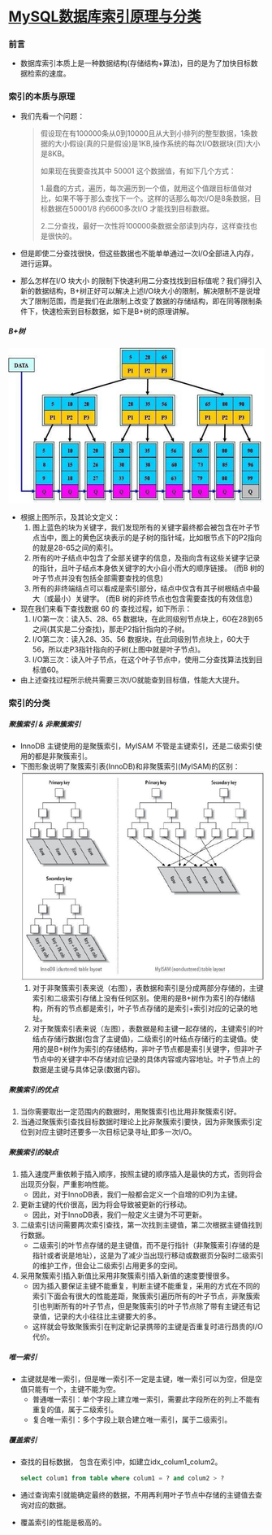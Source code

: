 # [MySQL数据库索引原理与分类](https://www.jianshu.com/p/e1dce41a6b2b)

### 前言

- 数据库索引本质上是一种数据结构(存储结构+算法)，目的是为了加快目标数据检索的速度。

### 索引的本质与原理

- 我们先看一个问题：

  >假设现在有100000条从0到10000且从大到小排列的整型数据，1条数据的大小假设(真的只是假设)是1KB,操作系统的每次I/O数据块(页)大小是8KB。
  >
  >如果现在我要查找其中 50001 这个数据值，有如下几个方式：
  >
  >1.最蠢的方式，遍历，每次遍历到一个值，就用这个值跟目标值做对比，如果不等于那么查找下一个。这样的话那么每次I/O是8条数据，目标数据在50001/8 约6600多次I/O 才能找到目标数据。
  >
  >2.二分查找，最好一次性将100000条数据全部读到内存，这样查找也是很快的。

- 但是即使二分查找很快，但这些数据也不能单单通过一次I/O全部进入内存，进行运算。

- 那么怎样在I/O 块大小 的限制下快速利用二分查找找到目标值呢？我们得引入新的数据结构，B+树正好可以解决上述I/O块大小的限制，解决限制不是说增大了限制范围，而是我们在此限制上改变了数据的存储结构，即在同等限制条件下，快速检索到目标数据，如下是B+树的原理讲解。

##### B+树

![](img/5.jpg?raw=true)

- 根据上图所示，及其论文定义：
  1. 图上蓝色的块为关键字，我们发现所有的关键字最终都会被包含在叶子节点当中，图上的黄色区块表示的是子树的指针域，比如根节点下的P2指向的就是28-65之间的索引。
  2. 所有的叶子结点中包含了全部关键字的信息，及指向含有这些关键字记录的指针，且叶子结点本身依关键字的大小自小而大的顺序链接。 (而B 树的叶子节点并没有包括全部需要查找的信息)
  3. 所有的非终端结点可以看成是索引部分，结点中仅含有其子树根结点中最大（或最小）关键字。 (而B 树的非终节点也包含需要查找的有效信息)
- 现在我们来看下查找数据 60 的 查找过程，如下所示：
  1. I/O第一次：读入5、28、65 数据块，在此同级别节点块上，60在28到65之间(其实是二分查找)，那走P2指针指向的子树。
  2. I/O第二次：读入28、35、56 数据块，在此同级别节点块上，60大于56，所以走P3指针指向的子树(上图中就是叶子节点)。
  3. I/O第三次：读入叶子节点，在这个叶子节点中，使用二分查找算法找到目标值60。
- 由上述查找过程所示统共需要三次I/O就能查到目标值，性能大大提升。

### 索引的分类

##### 聚簇索引 & 非聚簇索引

- InnoDB 主键使用的是聚簇索引，MyISAM 不管是主键索引，还是二级索引使用的都是非聚簇索引。
- 下图形象说明了聚簇索引表(InnoDB)和非聚簇索引(MyISAM)的区别：![](img/6.jpg?raw=true)
  1. 对于非聚簇索引表来说（右图），表数据和索引是分成两部分存储的，主键索引和二级索引存储上没有任何区别。使用的是B+树作为索引的存储结构，所有的节点都是索引，叶子节点存储的是索引+索引对应的记录的地址。
  2. 对于聚簇索引表来说（左图），表数据是和主键一起存储的，主键索引的叶结点存储行数据(包含了主键值)，二级索引的叶结点存储行的主键值。使用的是B+树作为索引的存储结构，非叶子节点都是索引关键字，但非叶子节点中的关键字中不存储对应记录的具体内容或内容地址。叶子节点上的数据是主键与具体记录(数据内容)。

##### 聚簇索引的优点

1. 当你需要取出一定范围内的数据时，用聚簇索引也比用非聚簇索引好。
2. 当通过聚簇索引查找目标数据时理论上比非聚簇索引要快，因为非聚簇索引定位到对应主键时还要多一次目标记录寻址,即多一次I/O。

##### 聚簇索引的缺点

1. 插入速度严重依赖于插入顺序，按照主键的顺序插入是最快的方式，否则将会出现页分裂，严重影响性能。
   - 因此，对于InnoDB表，我们一般都会定义一个自增的ID列为主键。
2. 更新主键的代价很高，因为将会导致被更新的行移动。
   - 因此，对于InnoDB表，我们一般定义主键为不可更新。
3. 二级索引访问需要两次索引查找，第一次找到主键值，第二次根据主键值找到行数据。
   - 二级索引的叶节点存储的是主键值，而不是行指针（非聚簇索引存储的是指针或者说是地址），这是为了减少当出现行移动或数据页分裂时二级索引的维护工作，但会让二级索引占用更多的空间。
4. 采用聚簇索引插入新值比采用非聚簇索引插入新值的速度要慢很多。
   - 因为插入要保证主键不能重复，判断主键不能重复，采用的方式在不同的索引下面会有很大的性能差距，聚簇索引遍历所有的叶子节点，非聚簇索引也判断所有的叶子节点，但是聚簇索引的叶子节点除了带有主键还有记录值，记录的大小往往比主键要大的多。
   - 这样就会导致聚簇索引在判定新记录携带的主键是否重复时进行昂贵的I/O代价。

##### 唯一索引

- 主键就是唯一索引，但是唯一索引不一定是主键，唯一索引可以为空，但是空值只能有一个，主键不能为空。
  - 普通唯一索引：单个字段上建立唯一索引，需要此字段所在的列上不能有重复的值，属于二级索引。
  - 复合唯一索引：多个字段上联合建立唯一索引，属于二级索引。

##### 覆盖索引

- 查找的目标数据， 包含在索引中，如建立idx_colum1_colum2。

  ```SQL
  select colum1 from table where colum1 = ? and colum2 > ?
  ```

- 通过查询索引就能确定最终的数据，不用再利用叶子节点中存储的主键值去查询对应的数据。

- 覆盖索引的性能是极高的。
